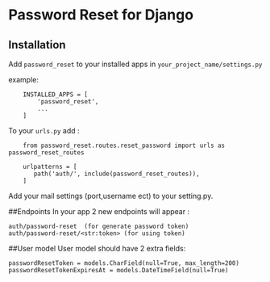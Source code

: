 # Password Reset for Django

## Installation

Add `password_reset` to your installed apps in `your_project_name/settings.py` 

example:

```
    INSTALLED_APPS = [
        'password_reset',
        ...
    ]
```

To your `urls.py` add :

```
    from password_reset.routes.reset_password import urls as password_reset_routes

    urlpatterns = [
       path('auth/', include(password_reset_routes)),
    ]
```

Add your mail settings (port,username ect) to your setting.py.


##Endpoints
In your app 2 new endpoints will appear :

```    
auth/password-reset  (for generate password token)
auth/password-reset/<str:token> (for using token)
```

##User model
User model should have 2 extra fields:

```
passwordResetToken = models.CharField(null=True, max_length=200)
passwordResetTokenExpiresAt = models.DateTimeField(null=True)
```
